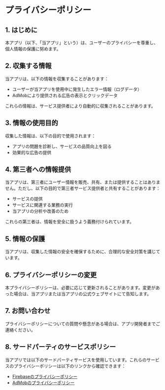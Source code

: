 # プライバシーポリシー

## 1. はじめに
本アプリ（以下、「当アプリ」という）は、ユーザーのプライバシーを尊重し、個人情報の保護に努めます。

## 2. 収集する情報
当アプリは、以下の情報を収集することがあります：

- ユーザーが当アプリを使用中に発生したエラー情報（ログデータ）
- AdMobにより提供される広告の表示とクリックデータ

これらの情報は、サービス提供者により自動的に収集されることがあります。

## 3. 情報の使用目的
収集した情報は、以下の目的で使用されます：

- アプリの問題を診断し、サービスの品質向上を図る
- 効果的な広告の提供

## 4. 第三者への情報提供
当アプリは、第三者にユーザー情報を販売、共有、または提供することはありません。ただし、以下の目的で第三者サービス提供者と共有することがあります：

- サービスの提供
- サービスに関連する業務の実行
- 当アプリの分析や改善のため

これらの第三者は、情報を安全に扱うよう義務付けられています。

## 5. 情報の保護
当アプリは、収集した情報の安全を確保するために、合理的な安全対策を講じています。

## 6. プライバシーポリシーの変更
本プライバシーポリシーは、必要に応じて更新されることがあります。変更があった場合は、当アプリまたは当アプリの公式ウェブサイトにて告知します。

## 7. お問い合わせ
プライバシーポリシーについての質問や懸念がある場合は、アプリ開発者までご連絡ください。

## 8. サードパーティのサービスポリシー
当アプリでは以下のサードパーティサービスを使用しています。これらのサービスのプライバシーポリシーは以下のリンクから確認できます：

- [Firebaseのプライバシーポリシー](https://firebase.google.com/support/privacy?hl=ja)
- [AdMobのプライバシーポリシー](https://support.google.com/admob/answer/6128543?hl=ja)
